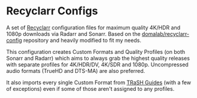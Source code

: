 # Recyclarr Configs

A set of [Recyclarr](https://github.com/recyclarr/recyclarr) configuration files for maximum quality 4K/HDR and 1080p downloads via Radarr and Sonarr. Based on the [domalab/recyclarr-config](https://github.com/domalab/recyclarr-config) repository and heavily modified to fit my needs.

This configuration creates Custom Formats and Quality Profiles (on both Sonarr and Radarr) which aims to always grab the highest quality releases with separate profiles for 4K/HDR/DV, 4K/SDR and 1080p. Uncompressed audio formats (TrueHD and DTS-MA) are also preferred. 

It also imports every single Custom Format from [TRaSH Guides](https://trash-guides.info/) (with a few of exceptions) even if some of those aren't assigned to any profiles. 
